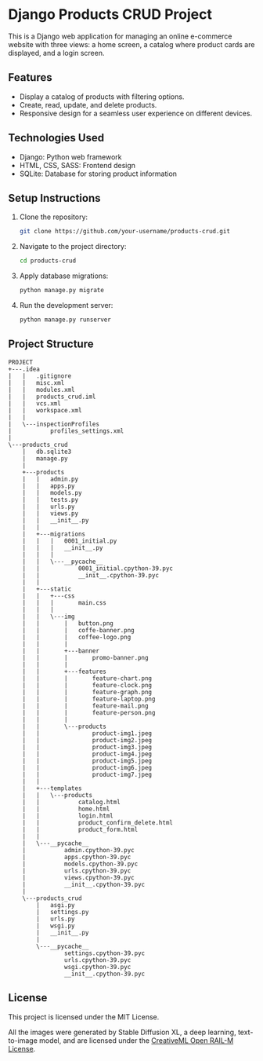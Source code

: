 # Django Products CRUD Project

This is a Django web application for managing an online e-commerce website with three views: a home screen, a catalog where product cards are displayed, and a login screen.

## Features

- Display a catalog of products with filtering options.
- Create, read, update, and delete products.
- Responsive design for a seamless user experience on different devices.

## Technologies Used

- Django: Python web framework
- HTML, CSS, SASS: Frontend design
- SQLite: Database for storing product information

## Setup Instructions

1. Clone the repository:

   ```bash
   git clone https://github.com/your-username/products-crud.git

2. Navigate to the project directory:

   ```bash
   cd products-crud
   
3. Apply database migrations:

   ```bash
   python manage.py migrate

4. Run the development server:

   ```bash
   python manage.py runserver

## Project Structure

```plaintext
PROJECT
+---.idea
|   |   .gitignore
|   |   misc.xml
|   |   modules.xml
|   |   products_crud.iml
|   |   vcs.xml
|   |   workspace.xml
|   |
|   \---inspectionProfiles
|           profiles_settings.xml
|
\---products_crud
    |   db.sqlite3
    |   manage.py
    |
    +---products
    |   |   admin.py
    |   |   apps.py
    |   |   models.py
    |   |   tests.py
    |   |   urls.py
    |   |   views.py
    |   |   __init__.py
    |   |
    |   +---migrations
    |   |   |   0001_initial.py
    |   |   |   __init__.py
    |   |   |
    |   |   \---__pycache__
    |   |           0001_initial.cpython-39.pyc
    |   |           __init__.cpython-39.pyc
    |   |
    |   +---static
    |   |   +---css
    |   |   |       main.css
    |   |   |
    |   |   \---img
    |   |       |   button.png
    |   |       |   coffe-banner.png
    |   |       |   coffee-logo.png
    |   |       |
    |   |       +---banner
    |   |       |       promo-banner.png
    |   |       |
    |   |       +---features
    |   |       |       feature-chart.png
    |   |       |       feature-clock.png
    |   |       |       feature-graph.png
    |   |       |       feature-laptop.png
    |   |       |       feature-mail.png
    |   |       |       feature-person.png
    |   |       |
    |   |       \---products
    |   |               product-img1.jpeg
    |   |               product-img2.jpeg
    |   |               product-img3.jpeg
    |   |               product-img4.jpeg
    |   |               product-img5.jpeg
    |   |               product-img6.jpeg
    |   |               product-img7.jpeg
    |   |
    |   +---templates
    |   |   \---products
    |   |           catalog.html
    |   |           home.html
    |   |           login.html
    |   |           product_confirm_delete.html
    |   |           product_form.html
    |   |
    |   \---__pycache__
    |           admin.cpython-39.pyc
    |           apps.cpython-39.pyc
    |           models.cpython-39.pyc
    |           urls.cpython-39.pyc
    |           views.cpython-39.pyc
    |           __init__.cpython-39.pyc
    |
    \---products_crud
        |   asgi.py
        |   settings.py
        |   urls.py
        |   wsgi.py
        |   __init__.py
        |
        \---__pycache__
                settings.cpython-39.pyc
                urls.cpython-39.pyc
                wsgi.cpython-39.pyc
                __init__.cpython-39.pyc
```

## License

This project is licensed under the MIT License.

All the images were generated by Stable Diffusion XL, a deep learning, text-to-image model, and are licensed under the [CreativeML Open RAIL-M License](https://huggingface.co/spaces/CompVis/stable-diffusion-license).

